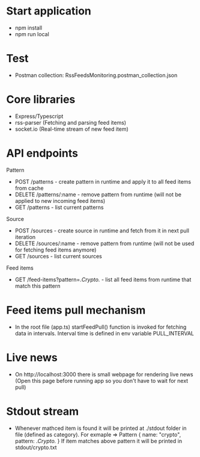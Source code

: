 # Start application

- npm install
- npm run local

# Test
- Postman collection: RssFeedsMonitoring.postman_collection.json

# Core libraries
- Express/Typescript
- rss-parser (Fetching and parsing feed items)
- socket.io (Real-time stream of new feed item)

# API endpoints

Pattern

- POST /patterns - create pattern in runtime and apply it to all feed items from cache
- DELETE /patterns/:name - remove pattern from runtime (will not be applied to new incoming feed items)
- GET /patterns - list current patterns

Source

- POST /sources - create source in runtime and fetch from it in next pull iteration
- DELETE /sources/:name - remove pattern from runtime (will not be used for fetching feed items anymore)
- GET /sources - list current sources

Feed items

- GET /feed-items?pattern=.*Crypto.* - list all feed items from runtime that match this pattern

# Feed items pull mechanism

- In the root file (app.ts) startFeedPull() function is invoked for fetching data in intervals. Interval time is defined in env variable PULL_INTERVAL

# Live news

- On http://localhost:3000 there is small webpage for rendering live news (Open this page before running app so you don't have to wait for next pull)

# Stdout stream

- Whenever mathced item is found it will be printed at ./stdout folder in file (defined as category). For exmaple =>
  Pattern {
    name: "crypto",
    pattern: .*Crypto.*
  }
  If item matches above pattern it will be printed in stdout/crypto.txt
